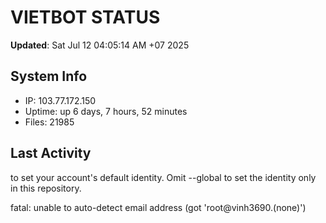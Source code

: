 # VIETBOT STATUS
**Updated**: Sat Jul 12 04:05:14 AM +07 2025

## System Info
- IP: 103.77.172.150
- Uptime: up 6 days, 7 hours, 52 minutes
- Files: 21985

## Last Activity

to set your account's default identity.
Omit --global to set the identity only in this repository.

fatal: unable to auto-detect email address (got 'root@vinh3690.(none)')
